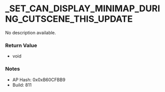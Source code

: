 # _SET_CAN_DISPLAY_MINIMAP_DURING_CUTSCENE_THIS_UPDATE

No description available.

### Return Value
* void

### Notes
* AP Hash: 0x0xB60CFBB9
* Build: 811

